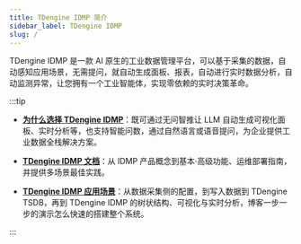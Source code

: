 ```yaml
---
title: TDengine IDMP 简介
sidebar_label: TDengine IDMP
slug: /
---
```


TDengine IDMP 是一款 AI 原生的工业数据管理平台，可以基于采集的数据，自动感知应用场景，无需提问，就自动生成面板、报表，自动进行实时数据分析，自动监测异常，让您拥有一个工业智能体，实现零依赖的实时决策革命。

:::tip

- **[为什么选择 TDengine IDMP](https://www.taosdata.com/idmp)**：既可通过无问智推让 LLM 自动生成可视化面板、实时分析等，也支持智能问数，通过自然语言或语音提问，为企业提供工业数据全栈解决方案。

- **[TDengine IDMP 文档](https://idmpdocs.taosdata.com/)**：从 IDMP 产品概念到基本·高级功能、运维部署指南，并提供多场景最佳实践。

- **[TDengine IDMP 应用场景](https://www.taosdata.com/idmp-application-scenarios)**：从数据采集侧的配置，到写入数据到 TDengine TSDB，再到 TDengine IDMP 的树状结构、可视化与实时分析，博客一步一步的演示怎么快速的搭建整个系统。

:::